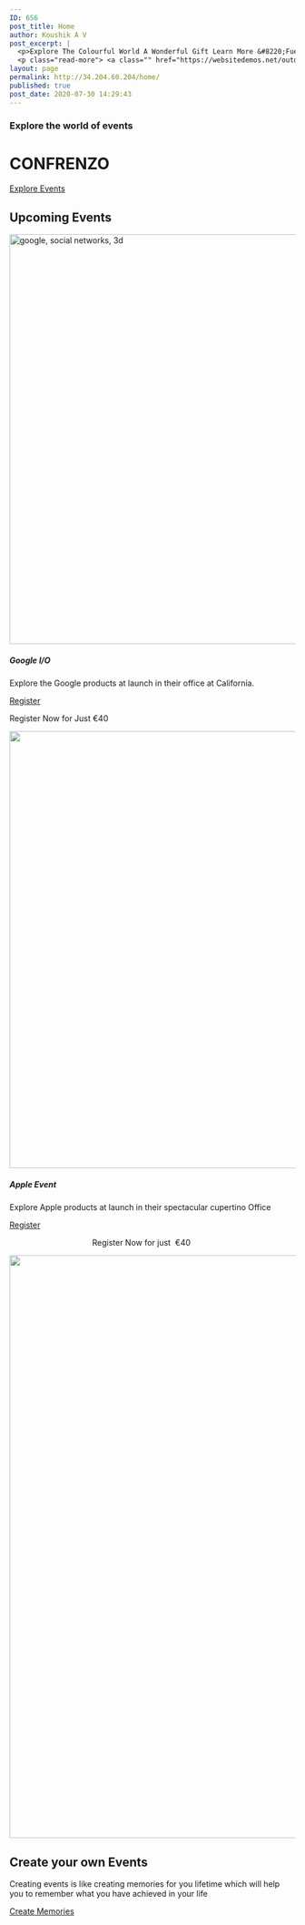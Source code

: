 ```yaml
---
ID: 656
post_title: Home
author: Koushik A V
post_excerpt: |
  <p>Explore The Colourful World A Wonderful Gift Learn More &#8220;Fuerat aestu carentem habentia spectent tonitrua mutastis locavit liberioris.&#8221; &#8211; Adam Sendler Upcoming Events Everest Camp Trek Fuerat aestu carentem habentia spectent tonitrua mutastis locavit liberioris inistra possedit. Learn More Walking Holidays Fuerat aestu carentem habentia spectent tonitrua mutastis locavit liberioris inistra possedit. Learn More Explore &hellip;</p>
  <p class="read-more"> <a class="" href="https://websitedemos.net/outdoor-adventure-02/"> <span class="screen-reader-text">Home</span> Read More &raquo;</a></p>
layout: page
permalink: http://34.204.60.204/home/
published: true
post_date: 2020-07-30 14:29:43
---
```

<h3>Explore the world of events</h3>		
			<h1>CONFRENZO</h1>		
			<a href="https://confrenzo.com/upcoming-events/" role="button">
						Explore Events
					</a>
			<h2>Upcoming Events</h2>		
										<img width="1280" height="720" src="https://confrenzo.s3.amazonaws.com/wp-content/uploads/2020/08/01091550/google-social-networks-3d-1762248.jpg" alt="google, social networks, 3d" />											
			<h5>Google I/O </h5><p>Explore the Google products at launch in their office at California. </p>		
			<a href="https://confrenzo.com/register-for-event/" role="button">
						Register
					</a>
		<p>Register Now for Just&nbsp;€40</p>		
										<img width="1024" height="768" src="https://confrenzo.s3.amazonaws.com/wp-content/uploads/2020/08/01085604/pexels-jess-bailey-designs-788946-1024x768.jpg" alt="" srcset="https://confrenzo.s3.amazonaws.com/wp-content/uploads/2020/08/01085604/pexels-jess-bailey-designs-788946-1024x768.jpg 1024w, https://confrenzo.s3.amazonaws.com/wp-content/uploads/2020/08/01085604/pexels-jess-bailey-designs-788946-300x225.jpg 300w, https://confrenzo.s3.amazonaws.com/wp-content/uploads/2020/08/01085604/pexels-jess-bailey-designs-788946-768x576.jpg 768w, https://confrenzo.s3.amazonaws.com/wp-content/uploads/2020/08/01085604/pexels-jess-bailey-designs-788946-1536x1152.jpg 1536w, https://confrenzo.s3.amazonaws.com/wp-content/uploads/2020/08/01085604/pexels-jess-bailey-designs-788946-2048x1536.jpg 2048w" sizes="(max-width: 1024px) 100vw, 1024px" />											
			<h5>Apple Event</h5><p>Explore Apple products at launch in their spectacular cupertino Office</p>		
			<a href="https://confrenzo.com/register-for-event/" role="button">
						Register
					</a>
		<p>&nbsp; &nbsp; &nbsp; &nbsp; &nbsp; &nbsp; &nbsp; &nbsp; &nbsp; &nbsp; &nbsp; &nbsp; &nbsp; &nbsp; &nbsp; &nbsp; &nbsp; &nbsp; &nbsp;Register Now for just&nbsp; €40</p>		
										<img width="1024" height="1024" src="https://confrenzo.s3.amazonaws.com/wp-content/uploads/2020/08/01094328/78789824-create-memories-inspirational-poster-1024x1024.jpg" alt="" srcset="https://confrenzo.s3.amazonaws.com/wp-content/uploads/2020/08/01094328/78789824-create-memories-inspirational-poster-1024x1024.jpg 1024w, https://confrenzo.s3.amazonaws.com/wp-content/uploads/2020/08/01094328/78789824-create-memories-inspirational-poster-300x300.jpg 300w, https://confrenzo.s3.amazonaws.com/wp-content/uploads/2020/08/01094328/78789824-create-memories-inspirational-poster-150x150.jpg 150w, https://confrenzo.s3.amazonaws.com/wp-content/uploads/2020/08/01094328/78789824-create-memories-inspirational-poster-768x768.jpg 768w, https://confrenzo.s3.amazonaws.com/wp-content/uploads/2020/08/01094328/78789824-create-memories-inspirational-poster.jpg 1300w" sizes="(max-width: 1024px) 100vw, 1024px" />											
										<img src="http://18.204.15.73/wp-content/uploads/2020/07/78789824-create-memories-inspirational-poster.jpg" title="" alt="" />											
			<h2>Create your own Events</h2>		
		<p>Creating events is like creating memories for you lifetime which will help you to remember what you have achieved in your life</p>		
			<a href="https://confrenzo.com/create-your-events/" role="button">
						Create Memories
					</a>